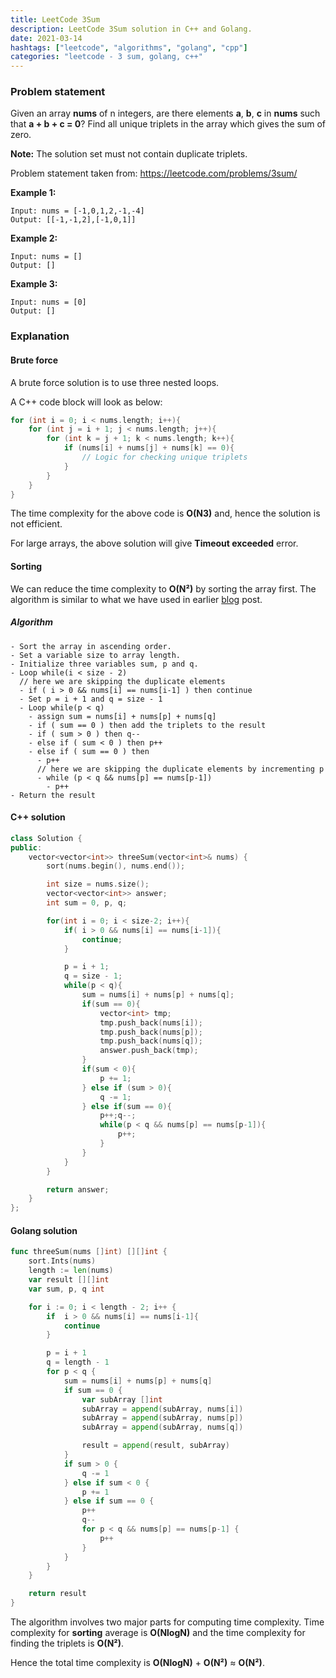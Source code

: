 ```yaml
---
title: LeetCode 3Sum
description: LeetCode 3Sum solution in C++ and Golang.
date: 2021-03-14
hashtags: ["leetcode", "algorithms", "golang", "cpp"]
categories: "leetcode - 3 sum, golang, c++"
---
```


### Problem statement

Given an array **nums** of n integers, are there elements **a**, **b**, **c**
in **nums** such that **a + b + c = 0**?
Find all unique triplets in the array which gives the sum of zero.

**Note:** The solution set must not contain duplicate triplets.

Problem statement taken from: <a href='https://leetcode.com/problems/3sum/' target='_blank'>https://leetcode.com/problems/3sum/</a>

**Example 1:**
```
Input: nums = [-1,0,1,2,-1,-4]
Output: [[-1,-1,2],[-1,0,1]]
```

**Example 2:**
```
Input: nums = []
Output: []
```

**Example 3:**
```
Input: nums = [0]
Output: []
```

### Explanation

#### Brute force

A brute force solution is to use three nested loops.

A C++ code block will look as below:

```cpp
for (int i = 0; i < nums.length; i++){
    for (int j = i + 1; j < nums.length; j++){
        for (int k = j + 1; k < nums.length; k++){
            if (nums[i] + nums[j] + nums[k] == 0){
                // Logic for checking unique triplets
            }
        }
    }
}
```

The time complexity for the above code is **O(N3)** and, hence the solution is
not efficient.

For large arrays, the above solution will give **Timeout exceeded** error.

#### Sorting

We can reduce the time complexity to **O(N²)** by sorting the array first.
The algorithm is similar to what we have used in earlier
[blog](https://alkeshghorpade.me/post/geeks-for-geeks-pair-in-array-with-sum-equal-to-target)
post.

##### Algorithm

```
- Sort the array in ascending order.
- Set a variable size to array length.
- Initialize three variables sum, p and q.
- Loop while(i < size - 2)
  // here we are skipping the duplicate elements
  - if ( i > 0 && nums[i] == nums[i-1] ) then continue
  - Set p = i + 1 and q = size - 1
  - Loop while(p < q)
    - assign sum = nums[i] + nums[p] + nums[q]
    - if ( sum == 0 ) then add the triplets to the result
    - if ( sum > 0 ) then q--
    - else if ( sum < 0 ) then p++
    - else if ( sum == 0 ) then
      - p++
      // here we are skipping the duplicate elements by incrementing p
      - while (p < q && nums[p] == nums[p-1])
        - p++
- Return the result
```

#### C++ solution

```cpp
class Solution {
public:
    vector<vector<int>> threeSum(vector<int>& nums) {
        sort(nums.begin(), nums.end());

        int size = nums.size();
        vector<vector<int>> answer;
        int sum = 0, p, q;

        for(int i = 0; i < size-2; i++){
            if( i > 0 && nums[i] == nums[i-1]){
                continue;
            }

            p = i + 1;
            q = size - 1;
            while(p < q){
                sum = nums[i] + nums[p] + nums[q];
                if(sum == 0){
                    vector<int> tmp;
                    tmp.push_back(nums[i]);
                    tmp.push_back(nums[p]);
                    tmp.push_back(nums[q]);
                    answer.push_back(tmp);
                }
                if(sum < 0){
                    p += 1;
                } else if (sum > 0){
                    q -= 1;
                } else if(sum == 0){
                    p++;q--;
                    while(p < q && nums[p] == nums[p-1]){
                        p++;
                    }
                }
            }
        }

        return answer;
    }
};
```

#### Golang solution

```go
func threeSum(nums []int) [][]int {
    sort.Ints(nums)
    length := len(nums)
    var result [][]int
    var sum, p, q int

    for i := 0; i < length - 2; i++ {
        if  i > 0 && nums[i] == nums[i-1]{
            continue
        }

        p = i + 1
        q = length - 1
        for p < q {
            sum = nums[i] + nums[p] + nums[q]
            if sum == 0 {
                var subArray []int
                subArray = append(subArray, nums[i])
                subArray = append(subArray, nums[p])
                subArray = append(subArray, nums[q])

                result = append(result, subArray)
            }
            if sum > 0 {
                q -= 1
            } else if sum < 0 {
                p += 1
            } else if sum == 0 {
                p++
                q--
                for p < q && nums[p] == nums[p-1] {
                    p++
                }
            }
        }
    }

    return result
}
```

The algorithm involves two major parts for computing time complexity.
Time complexity for **sorting** average  is **O(NlogN)** and
the time complexity for finding the triplets is **O(N²)**.

Hence the total time complexity is **O(NlogN)** + **O(N²)** ≈ **O(N²)**.
